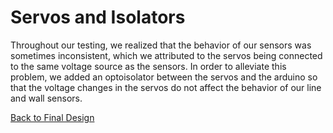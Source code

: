 # Servos and Isolators
Throughout our testing, we realized that the behavior of our sensors was sometimes inconsistent, which we attributed to the servos being connected to the same voltage source as the sensors. In order to alleviate this problem, we added an optoisolator between the servos and the arduino so that the voltage changes in the servos do not affect the behavior of our line and wall sensors.

[Back to Final Design](https://nas256.github.io/ece3400_team13/Final_Design/finaldesign_home)
